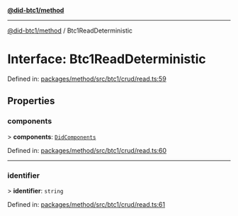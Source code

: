 [**@did-btc1/method**](../README.md)

***

[@did-btc1/method](../globals.md) / Btc1ReadDeterministic

# Interface: Btc1ReadDeterministic

Defined in: [packages/method/src/btc1/crud/read.ts:59](https://github.com/dcdpr/did-btc1-js/blob/4ab6f9915d95beed9bc633644c9db1539395f512/packages/method/src/btc1/crud/read.ts#L59)

## Properties

### components

&gt; **components**: [`DidComponents`](DidComponents.md)

Defined in: [packages/method/src/btc1/crud/read.ts:60](https://github.com/dcdpr/did-btc1-js/blob/4ab6f9915d95beed9bc633644c9db1539395f512/packages/method/src/btc1/crud/read.ts#L60)

***

### identifier

&gt; **identifier**: `string`

Defined in: [packages/method/src/btc1/crud/read.ts:61](https://github.com/dcdpr/did-btc1-js/blob/4ab6f9915d95beed9bc633644c9db1539395f512/packages/method/src/btc1/crud/read.ts#L61)
